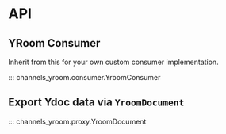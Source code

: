 # API

## YRoom Consumer

Inherit from this for your own custom consumer implementation.

::: channels_yroom.consumer.YroomConsumer


## Export Ydoc data via `YroomDocument`

::: channels_yroom.proxy.YroomDocument

